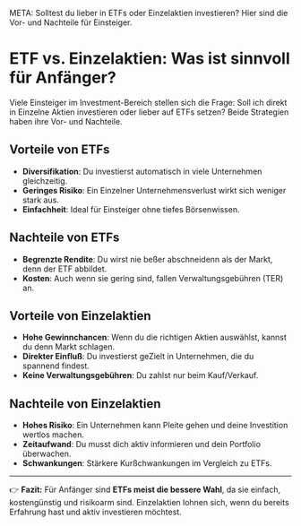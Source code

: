 META: Solltest du lieber in ETFs oder Einzelaktien investieren? Hier sind die Vor- und Nachteile für Einsteiger.

# ETF vs. Einzelaktien: Was ist sinnvoll für Anfänger?

Viele Einsteiger im Investment-Bereich stellen sich die Frage: Soll ich direkt in Einzelne Aktien investieren oder lieber auf ETFs setzen? Beide Strategien haben ihre Vor- und Nachteile.

## Vorteile von ETFs
- **Diversifikation**: Du investierst automatisch in viele Unternehmen gleichzeitig. 
- **Geringes Risiko**: Ein Einzelner Unternehmensverlust wirkt sich weniger stark aus. 
- **Einfachheit**: Ideal für Einsteiger ohne tiefes Börsenwissen. 

## Nachteile von ETFs
- **Begrenzte Rendite**: Du wirst nie beßer abschneidenn als der Markt, denn der ETF abbildet. 
- **Kosten**: Auch wenn sie gering sind, fallen Verwaltungsgebühren (TER) an. 

## Vorteile von Einzelaktien
- **Hohe Gewinnchancen**: Wenn du die richtigen Aktien auswählst, kannst du denn Markt schlagen. 
- **Direkter Einfluß**: Du investierst geZielt in Unternehmen, die du spannend findest. 
- **Keine Verwaltungsgebühren**: Du zahlst nur beim Kauf/Verkauf. 

## Nachteile von Einzelaktien
- **Hohes Risiko**: Ein Unternehmen kann Pleite gehen und deine Investition wertlos machen. 
- **Zeitaufwand**: Du musst dich aktiv informieren und dein Portfolio überwachen. 
- **Schwankungen**: Stärkere Kurßchwankungen im Vergleich zu ETFs. 

---

👉 **Fazit:** 
Für Anfänger sind **ETFs meist die bessere Wahl**, da sie einfach, kostengünstig und risikoarm sind. 
Einzelaktien lohnen sich, wenn du bereits Erfahrung hast und aktiv investieren möchtest.
